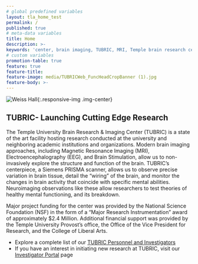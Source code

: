 ```yaml
---
# global predefined variables
layout: tla_home_test
permalink: /
published: true
# meta-data variables
title: Home
description: >-
keywords: 'center, brain imaging, TUBRIC, MRI, Temple brain research center'
# custom variables
promotion-table: true
feature: true
feature-title: 
feature-image: media/TUBRICWeb_FuncHeadCropBanner (1).jpg
feature-body: >-
---
```

![Weiss Hall]({{site.baseurl}}/media/TUBRIC.jpg){:.responsive-img .img-center}

## TUBRIC- Launching Cutting Edge Research
The Temple University Brain Research & Imaging Center (TUBRIC) is a state of the art facility hosting research conducted at the university and neighboring academic institutions and organizations. Modern brain imaging approaches, including Magnetic Resonance Imaging (MRI), Electroencephalography (EEG), and Brain Stimulation, allow us to non-invasively explore the structure and function of the brain. TUBRIC’s centerpiece, a Siemens PRISMA scanner, allows us to observe precise variation in brain tissue, detail the “wiring” of the brain, and monitor the changes in brain activity that coincide with specific mental abilities. Neuroimaging observations like these allow researchers to test theories of healthy mental functioning, and its breakdown.

Major project funding for the center was provided by the National Science Foundation (NSF) in the form of a “Major Research Instrumentation” award of approximately $2.4 Million. Additional financial support was provided by the Temple University Provost’s office, the Office of the Vice President for Research, and the College of Liberal Arts.

- Explore a complete list of our [TUBRIC Personnel and Investigators](https://develop.cla.temple.edu/temple-university-brain-research-imaging-center/people/)
- If you have an interest in initiating new research at TUBRIC, visit our [Investigator Portal](https://develop.cla.temple.edu/temple-university-brain-research-imaging-center/investigator-portal/) page
